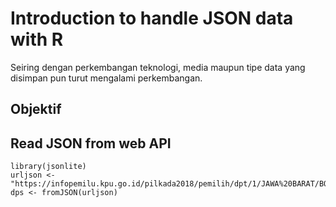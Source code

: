 # Introduction to handle JSON data with R

Seiring dengan perkembangan teknologi, media maupun tipe data yang disimpan pun turut mengalami perkembangan.

## Objektif


## Read JSON from web API
```
library(jsonlite)
urljson <- "https://infopemilu.kpu.go.id/pilkada2018/pemilih/dpt/1/JAWA%20BARAT/BOGOR/DRAMAGA/listDps.json"
dps <- fromJSON(urljson)
```
